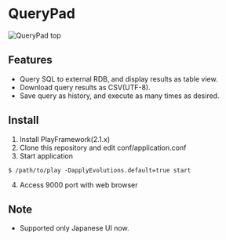 QueryPad
========

![QueryPad top](http://i.imgur.com/ESU28bMl.png)

Features
-----------------------------
* Query SQL to external RDB, and display results as table view.
* Download query results as CSV(UTF-8).
* Save query as history, and execute as many times as desired.

Install
-----------------------------
1. Install PlayFramework(2.1.x)
2. Clone this repository and edit conf/application.conf
3. Start application  
```
$ /path/to/play -DapplyEvolutions.default=true start
```
4. Access 9000 port with web browser

Note
-----------------------------
* Supported only Japanese UI now.
